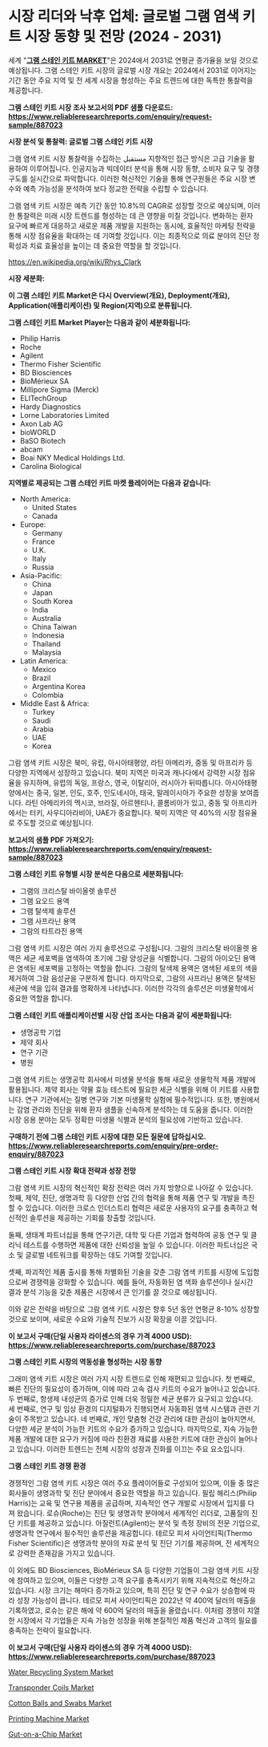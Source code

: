 <p><h1>시장 리더와 낙후 업체: 글로벌 그램 염색 키트 시장 동향 및 전망 (2024 - 2031)</h1></p><p>세계 "<strong><a href="https://www.reliableresearchreports.com/gram-stain-kits-r887023?utm_campaign=106&utm_medium=8&utm_source=Github&utm_content=ia&utm_term=21102024&utm_id=gram-stain-kits">그램 스테인 키트 MARKET</a></strong>"은 2024에서 2031로 연평균 증가율을 보일 것으로 예상됩니다. 그램 스테인 키트 시장의 글로벌 시장 개요는 2024에서 2031로 이어지는 기간 동안 주요 지역 및 전 세계 시장을 형성하는 주요 트렌드에 대한 독특한 통찰력을 제공합니다.</p>
<p><strong>그램 스테인 키트 시장 조사 보고서의 PDF 샘플 다운로드: <a href="https://www.reliableresearchreports.com/enquiry/request-sample/887023?utm_campaign=106&utm_medium=8&utm_source=Github&utm_content=ia&utm_term=21102024&utm_id=gram-stain-kits">https://www.reliableresearchreports.com/enquiry/request-sample/887023</a></strong></p>
<p><strong>시장 분석 및 통찰력: 글로벌 그램 스테인 키트 시장</strong></p>
<p><p>그램 염색 키트 시장 통찰력을 수집하는 مستقبل 지향적인 접근 방식은 고급 기술을 활용하여 이루어집니다. 인공지능과 빅데이터 분석을 통해 시장 동향, 소비자 요구 및 경쟁 구도를 실시간으로 파악합니다. 이러한 혁신적인 기술을 통해 연구원들은 주요 시장 변수와 예측 가능성을 분석하여 보다 정교한 전략을 수립할 수 있습니다. </p><p>그램 염색 키트 시장은 예측 기간 동안 10.8%의 CAGR로 성장할 것으로 예상되며, 이러한 통찰력은 미래 시장 트렌드를 형성하는 데 큰 영향을 미칠 것입니다. 변화하는 환자 요구에 빠르게 대응하고 새로운 제품 개발을 지원하는 동시에, 효율적인 마케팅 전략을 통해 시장 점유율을 확대하는 데 기여할 것입니다. 이는 최종적으로 의료 분야의 진단 정확성과 치료 효율성을 높이는 데 중요한 역할을 할 것입니다.</p></p>
<p><a href="%7CAUTHORITHY_DOMAIN_URL%7C?utm_campaign=106&utm_medium=8&utm_source=Github&utm_content=ia&utm_term=21102024&utm_id=gram-stain-kits">https://en.wikipedia.org/wiki/Rhys_Clark</a></p>
<p><strong>시장 세분화:</strong></p>
<p><strong>이 그램 스테인 키트 Market은 다시 Overview(개요), Deployment(개요), Application(애플리케이션) 및 Region(지역)으로 분류됩니다.</strong></p>
<p><strong>그램 스테인 키트 Market Player는 다음과 같이 세분화됩니다:</strong></p>
<p><ul><li>Philip Harris</li><li>Roche</li><li>Agilent</li><li>Thermo Fisher Scientific</li><li>BD Biosciences</li><li>BioMérieux SA</li><li>Millipore Sigma (Merck)</li><li>ELITechGroup</li><li>Hardy Diagnostics</li><li>Lorne Laboratories Limited</li><li>Axon Lab AG</li><li>bioWORLD</li><li>BaSO Biotech</li><li>abcam</li><li>Boai NKY Medical Holdings Ltd.</li><li>Carolina Biological</li></ul></p>
<p><strong>지역별로 제공되는 그램 스테인 키트 마켓 플레이어는 다음과 같습니다:</strong></p>
<p><ul>
    <li>
        North America:
        <ul>
            <li>United States</li>
            <li>Canada</li>
        </ul>
    </li>
    <li>
        Europe:
        <ul>
            <li>Germany</li>
            <li>France</li>
            <li>U.K.</li>
            <li>Italy</li>
            <li>Russia</li>
        </ul>
    </li>
    <li>
        Asia-Pacific:
        <ul>
            <li>China</li>
            <li>Japan</li>
            <li>South Korea</li>
            <li>India</li>
            <li>Australia</li>
            <li>China Taiwan</li>
            <li>Indonesia</li>
            <li>Thailand</li>
            <li>Malaysia</li>
        </ul>
    </li>
    <li>
        Latin America:
        <ul>
            <li>Mexico</li>
            <li>Brazil</li>
            <li>Argentina Korea</li>
            <li>Colombia</li>
        </ul>
    </li>
    <li>
        Middle East & Africa:
        <ul>
            <li>Turkey</li>
            <li>Saudi</li>
            <li>Arabia</li>
            <li>UAE</li>
            <li>Korea</li>
        </ul>
    </li>
    </ul></p>
<p><p>그람 염색 키트 시장은 북미, 유럽, 아시아태평양, 라틴 아메리카, 중동 및 아프리카 등 다양한 지역에서 성장하고 있습니다. 북미 지역은 미국과 캐나다에서 강력한 시장 점유율을 유지하며, 유럽의 독일, 프랑스, 영국, 이탈리아, 러시아가 뒤따릅니다. 아시아태평양에서는 중국, 일본, 인도, 호주, 인도네시아, 태국, 말레이시아가 주요한 성장을 보여줍니다. 라틴 아메리카의 멕시코, 브라질, 아르헨티나, 콜롬비아가 있고, 중동 및 아프리카에서는 터키, 사우디아라비아, UAE가 중요합니다. 북미 지역은 약 40%의 시장 점유율로 주도할 것으로 예상됩니다.</p></p>
<p><strong>보고서의 샘플 PDF 가져오기: <a href="https://www.reliableresearchreports.com/enquiry/request-sample/887023?utm_campaign=106&utm_medium=8&utm_source=Github&utm_content=ia&utm_term=21102024&utm_id=gram-stain-kits">https://www.reliableresearchreports.com/enquiry/request-sample/887023</a></strong></p>
<p><strong>그램 스테인 키트 유형별 시장 분석은 다음으로 세분화됩니다:</strong></p>
<p><ul><li>그램의 크리스탈 바이올렛 솔루션</li><li>그램 요오드 용액</li><li>그램 탈색제 솔루션</li><li>그램 사프라닌 용액</li><li>그람의 타트라진 용액</li></ul></p>
<p><p>그람 염색 키트 시장은 여러 가지 솔루션으로 구성됩니다. 그람의 크리스탈 바이올렛 용액은 세균 세포벽을 염색하여 초기에 그람 양성균을 식별합니다. 그람의 아이오딘 용액은 염색된 세포벽을 고정하는 역할을 합니다. 그람의 탈색제 용액은 염색된 세포의 색을 제거하여 그람 음성균을 구분하게 합니다. 마지막으로, 그람의 사프라닌 용액은 탈색된 세균에 색을 입혀 결과를 명확하게 나타냅니다. 이러한 각각의 솔루션은 미생물학에서 중요한 역할을 합니다.</p></p>
<p><strong>그램 스테인 키트 애플리케이션별 시장 산업 조사는 다음과 같이 세분화됩니다:</strong></p>
<p><ul><li>생명공학 기업</li><li>제약 회사</li><li>연구 기관</li><li>병원</li></ul></p>
<p><p>그램 염색 키트는 생명공학 회사에서 미생물 분석을 통해 새로운 생물학적 제품 개발에 활용됩니다. 제약 회사는 약물 효능 테스트에 필요한 세균 식별을 위해 이 키트를 사용합니다. 연구 기관에서는 질병 연구와 기본 미생물학 실험에 필수적입니다. 또한, 병원에서는 감염 관리와 진단을 위해 환자 샘플을 신속하게 분석하는 데 도움을 줍니다. 이러한 시장 응용 분야는 모두 정확한 미생물 식별과 분석의 필요성에 기반하고 있습니다.</p></p>
<p><strong>구매하기 전에 그램 스테인 키트 시장에 대한 모든 질문에 답하십시오. <a href="https://www.reliableresearchreports.com/enquiry/pre-order-enquiry/887023?utm_campaign=106&utm_medium=8&utm_source=Github&utm_content=ia&utm_term=21102024&utm_id=gram-stain-kits">https://www.reliableresearchreports.com/enquiry/pre-order-enquiry/887023</a></strong></p>
<p><strong>그램 스테인 키트 시장 확대 전략과 성장 전망</strong></p>
<p><p>그람 염색 키트 시장의 혁신적인 확장 전략은 여러 가지 방향으로 나아갈 수 있습니다. 첫째, 제약, 진단, 생명과학 등 다양한 산업 간의 협력을 통해 제품 연구 및 개발을 촉진할 수 있습니다. 이러한 크로스 인더스트리 협력은 새로운 사용자의 요구를 충족하고 혁신적인 솔루션을 제공하는 기회를 창출할 것입니다.</p><p>둘째, 생태계 파트너십을 통해 연구기관, 대학 및 다른 기업과 협력하여 공동 연구 및 클리닉 테스트를 수행하면 제품에 대한 신뢰성을 높일 수 있습니다. 이러한 파트너십은 국소 및 글로벌 네트워크를 확장하는 데도 기여할 것입니다.</p><p>셋째, 파괴적인 제품 출시를 통해 차별화된 기술을 갖춘 그람 염색 키트를 시장에 도입함으로써 경쟁력을 강화할 수 있습니다. 예를 들어, 자동화된 염 색화 솔루션이나 실시간 결과 분석 기능을 갖춘 제품은 시장에서 큰 인기를 끌 것으로 예상됩니다.</p><p>이와 같은 전략을 바탕으로 그람 염색 키트 시장은 향후 5년 동안 연평균 8-10% 성장할 것으로 보이며, 새로운 수요와 기술적 진보가 시장 확장을 이끌 것입니다.</p></p>
<p><strong>이 보고서 구매(단일 사용자 라이센스의 경우 가격 4000 USD): <a href="https://www.reliableresearchreports.com/purchase/887023?utm_campaign=106&utm_medium=8&utm_source=Github&utm_content=ia&utm_term=21102024&utm_id=gram-stain-kits">https://www.reliableresearchreports.com/purchase/887023</a></strong></p>
<p><strong>그램 스테인 키트 시장의 역동성을 형성하는 시장 동향</strong></p>
<p><p>그래미 염색 키트 시장은 여러 가지 시장 트렌드로 인해 재편되고 있습니다. 첫 번째로, 빠른 진단의 필요성이 증가하며, 이에 따라 고속 검사 키트의 수요가 늘어나고 있습니다. 두 번째로, 항생제 내성균의 증가로 인해 더욱 정밀한 세균 분류가 요구되고 있습니다. 세 번째로, 연구 및 임상 환경의 디지털화가 진행되면서 자동화된 염색 시스템과 관련 기술이 주목받고 있습니다. 네 번째로, 개인 맞춤형 건강 관리에 대한 관심이 높아지면서, 다양한 세균 분석이 가능한 키트의 수요가 증가하고 있습니다. 마지막으로, 지속 가능한 제품 개발에 대한 요구가 커짐에 따라 친환경 재료를 사용한 키트에 대한 관심이 늘어나고 있습니다. 이러한 트렌드는 전체 시장의 성장과 진화를 이끄는 주요 요소입니다.</p></p>
<p><strong>그램 스테인 키트 경쟁 환경</strong></p>
<p><p>경쟁적인 그람 염색 키트 시장은 여러 주요 플레이어들로 구성되어 있으며, 이들 중 많은 회사들이 생명과학 및 진단 분야에서 중요한 역할을 하고 있습니다. 필립 해리스(Philip Harris)는 교육 및 연구용 제품을 공급하며, 지속적인 연구 개발로 시장에서 입지를 다져 왔습니다. 로슈(Roche)는 진단 및 생명과학 분야에서 세계적인 리더로, 고품질의 진단 키트를 제공하고 있습니다. 아질런트(Agilent)는 분석 및 측정 장비의 전문 기업으로, 생명과학 연구에서 필수적인 솔루션을 제공합니다. 테르모 피셔 사이언티픽(Thermo Fisher Scientific)은 생명과학 분야의 자료 분석 및 진단 기기를 제공하며, 전 세계적으로 강력한 존재감을 가지고 있습니다.</p><p>이 외에도 BD Biosciences, BioMérieux SA 등 다양한 기업들이 그람 염색 키트 시장에 참여하고 있으며, 이들은 다양한 고객 요구를 충족시키기 위해 지속적으로 혁신하고 있습니다. 시장 크기는 해마다 증가하고 있으며, 특히 진단 및 연구 수요가 상승함에 따라 성장 가능성이 큽니다. 테르모 피셔 사이언티픽은 2022년 약 400억 달러의 매출을 기록하였고, 로슈는 같은 해에 약 600억 달러의 매출을 올렸습니다. 이처럼 경쟁이 치열한 시장에서 각 기업들은 지속 가능한 성장을 위해 본질적인 제품 혁신과 고객의 필요를 충족하는 전략이 필요합니다.</p></p>
<p><strong>이 보고서 구매(단일 사용자 라이센스의 경우 가격 4000 USD): <a href="https://www.reliableresearchreports.com/purchase/887023?utm_campaign=106&utm_medium=8&utm_source=Github&utm_content=ia&utm_term=21102024&utm_id=gram-stain-kits">https://www.reliableresearchreports.com/purchase/887023</a></strong></p>
<p><p><a href="https://issuu.com/reportprime-2/docs/water-recycling-system-market-size-_9844463b0725f3?utm_campaign=106&utm_medium=8&utm_source=Github&utm_content=ia&utm_term=21102024&utm_id=gram-stain-kits">Water Recycling System Market</a></p><p><a href="https://www.linkedin.com/pulse/emerging-trends-transponder-coils-market-detailed-ffl0e?utm_campaign=106&utm_medium=8&utm_source=Github&utm_content=ia&utm_term=21102024&utm_id=gram-stain-kits">Transponder Coils Market</a></p><p><a href="https://www.linkedin.com/pulse/cotton-balls-swabs-spectrum-usage-patterns-sector-ogdie?utm_campaign=106&utm_medium=8&utm_source=Github&utm_content=ia&utm_term=21102024&utm_id=gram-stain-kits">Cotton Balls and Swabs Market</a></p><p><a href="https://issuu.com/reportprime-2/docs/printing-machine-market-size-2030.p_ee820648cc6ac0?utm_campaign=106&utm_medium=8&utm_source=Github&utm_content=ia&utm_term=21102024&utm_id=gram-stain-kits">Printing Machine Market</a></p><p><a href="https://github.com/ParvinKhatun77/Market-Research-Report-List-1/blob/main/gut-on-a-chip-market.md?utm_campaign=106&utm_medium=8&utm_source=Github&utm_content=ia&utm_term=21102024&utm_id=gram-stain-kits">Gut-on-a-Chip Market</a></p></p>
